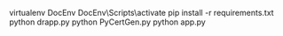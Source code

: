 virtualenv DocEnv
DocEnv\Scripts\activate
pip install -r requirements.txt
python drapp.py
python PyCertGen.py
python app.py
